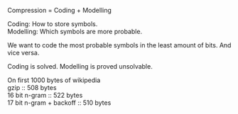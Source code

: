 Compression = Coding + Modelling

Coding: How to store symbols.  
Modelling: Which symbols are more probable.

We want to code the most probable symbols in the least amount of bits. And vice versa.

Coding is solved.
Modelling is proved unsolvable.

On first 1000 bytes of wikipedia  
gzip :: 508 bytes  
16 bit n-gram :: 522 bytes  
17 bit n-gram + backoff :: 510 bytes  
